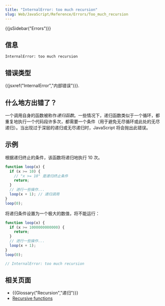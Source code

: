 ```yaml
---
title: "InternalError: too much recursion"
slug: Web/JavaScript/Reference/Errors/Too_much_recursion
---
```


{{jsSidebar("Errors")}}

## 信息

```plain
InternalError: too much recursion
```

## 错误类型

{{jsxref("InternalError","内部错误")}}.

## 什么地方出错了？

一个调用自身的函数被称作*递归函数*。一些情况下，递归函数类似于一个循环，都重复地执行一个代码段许多次，都需要一个条件（用于避免无尽循环或此处的无尽递归）。当出现过于深层的递归或无尽递归时，JavaScript 将会抛出此错误。

## 示例

根据递归终止的条件，该函数将递归地执行 10 次。

```js
function loop(x) {
  if (x >= 10) {
    // "x >= 10" 是递归终止条件
    return;
  }
  // 进行一些操作...
  loop(x + 1); // 递归调用
}
loop(0);
```

将递归条件设置为一个极大的数值，将不能运行：

```js example-bad
function loop(x) {
  if (x >= 1000000000000) {
    return;
  }
  // 进行一些操作...
  loop(x + 1);
}
loop(0);

// InternalError: too much recursion
```

## 相关页面

- {{Glossary("Recursion","递归")}}
- [Recursive functions](/zh-CN/docs/Web/JavaScript/Guide/Functions#Recursion)
